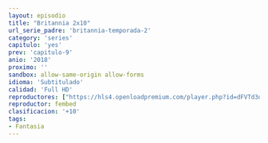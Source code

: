 ```yaml
---
layout: episodio
title: "Britannia 2x10"
url_serie_padre: 'britannia-temporada-2'
category: 'series'
capitulo: 'yes'
prev: 'capitulo-9'
anio: '2018'
proximo: ''
sandbox: allow-same-origin allow-forms
idioma: 'Subtitulado'
calidad: 'Full HD'
reproductores: ["https://hls4.openloadpremium.com/player.php?id=dFVTd3dyMXN5dVJENEh0cUNJN0JuQmdRamFkSzJRbE8rZncxOXF6WnBnaHJJTms0TmlNa3hXTno1bzJjWmFGMDBOeWR4Z2NGeGlCYThXOExDbkhaVHc9PQ&sub=https://sub.cuevana2.io/vtt-sub/sub7/Britannia.S02E10.vtt"]
reproductor: fembed
clasificacion: '+10'
tags:
- Fantasia
---
```












